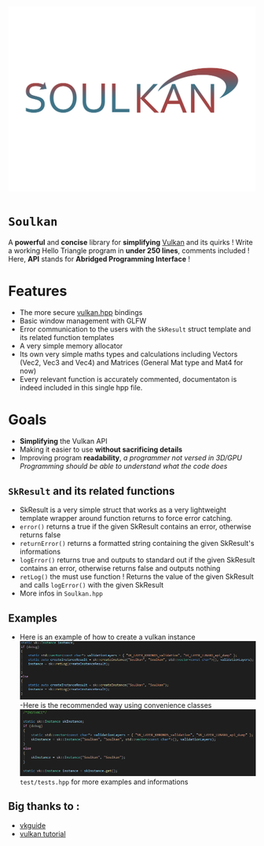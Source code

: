 ![Soulkan logo](img/soulkan.png)

# `Soulkan`

A **powerful** and **concise** library for **simplifying** [Vulkan](https://github.com/KhronosGroup/Vulkan-Headers) and its quirks !
Write a working Hello Triangle program in **under 250 lines**, comments included !
Here, **API** stands for **Abridged Programming Interface** !


# Features

- The more secure [vulkan.hpp](https://github.com/KhronosGroup/Vulkan-Hpp) bindings
- Basic window management with GLFW
- Error communication to the users with the `SkResult` struct template and its related function templates
- A very simple memory allocator
- Its own very simple maths types and calculations including Vectors (Vec2, Vec3 and Vec4) and Matrices (General Mat type and Mat4 for now)
- Every relevant function is accurately commented, documentaton is indeed included in this single hpp file.

# Goals
- **Simplifying** the Vulkan API
- Making it easier to use **without sacrificing details**
- Improving program **readability**, *a programmer not versed in 3D/GPU Programming should be able to understand what the code does*

## `SkResult` and its related functions

- SkResult is a very simple struct that works as a very lightweight template wrapper around function returns to force error catching.
- `error()` returns a true if the given SkResult contains an error, otherwise returns false
- `returnError()` returns a formatted string containing the given SkResult's informations
- `logError()` returns true and outputs to standard out if the given SkResult contains an error, otherwise returns false and outputs nothing
- `retLog()` the must use function ! Returns the value of the given SkResult and calls `logError()` with the given SkResult 
- More infos in `Soulkan.hpp`

## Examples
- Here is an example of how to create a vulkan instance
![SkResult example](img/instance_creation_example.png)
-Here is the recommended way using convenience classes
![Convience classes example](img/instance_creation_convenience.png)
`test/tests.hpp` for more examples and informations

## Big thanks to :

- [vkguide](https://vkguide.dev/)
- [vulkan tutorial](https://vulkan-tutorial.com/)

